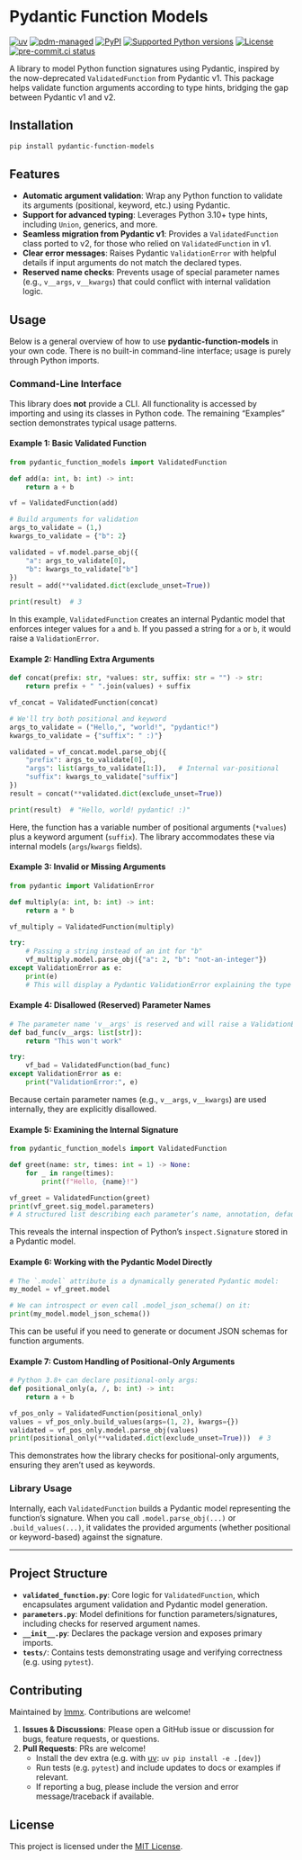 # Pydantic Function Models

[![uv](https://img.shields.io/endpoint?url=https://raw.githubusercontent.com/astral-sh/uv/main/assets/badge/v0.json)](https://github.com/astral-sh/uv)
[![pdm-managed](https://img.shields.io/badge/pdm-managed-blueviolet)](https://pdm.fming.dev)
[![PyPI](https://img.shields.io/pypi/v/pydantic-function-models.svg)](https://pypi.org/project/pydantic-function-models)
[![Supported Python versions](https://img.shields.io/pypi/pyversions/pydantic-function-models.svg)](https://pypi.org/project/pydantic-function-models)
[![License](https://img.shields.io/pypi/l/pydantic-function-models.svg)](https://pypi.python.org/pypi/pydantic-function-models)
[![pre-commit.ci status](https://results.pre-commit.ci/badge/github/lmmx/pydantic-function-models/master.svg)](https://results.pre-commit.ci/latest/github/lmmx/pydantic-function-models/master)

A library to model Python function signatures using Pydantic, inspired by the now-deprecated `ValidatedFunction` from Pydantic v1. This package helps validate function arguments according to type hints, bridging the gap between Pydantic v1 and v2.

## Installation

```bash
pip install pydantic-function-models
```

## Features

- **Automatic argument validation**: Wrap any Python function to validate its arguments (positional, keyword, etc.) using Pydantic.
- **Support for advanced typing**: Leverages Python 3.10+ type hints, including `Union`, generics, and more.
- **Seamless migration from Pydantic v1**: Provides a `ValidatedFunction` class ported to v2, for those who relied on `ValidatedFunction` in v1.
- **Clear error messages**: Raises Pydantic `ValidationError` with helpful details if input arguments do not match the declared types.
- **Reserved name checks**: Prevents usage of special parameter names (e.g., `v__args`, `v__kwargs`) that could conflict with internal validation logic.

## Usage

Below is a general overview of how to use **pydantic-function-models** in your own code. There is no built-in command-line interface; usage is purely through Python imports.

### Command-Line Interface

This library does **not** provide a CLI. All functionality is accessed by importing and using its classes in Python code. The remaining “Examples” section demonstrates typical usage patterns.

#### Example 1: Basic Validated Function

```python
from pydantic_function_models import ValidatedFunction

def add(a: int, b: int) -> int:
    return a + b

vf = ValidatedFunction(add)

# Build arguments for validation
args_to_validate = (1,)
kwargs_to_validate = {"b": 2}

validated = vf.model.parse_obj({
    "a": args_to_validate[0],
    "b": kwargs_to_validate["b"]
})
result = add(**validated.dict(exclude_unset=True))

print(result)  # 3
```

In this example, `ValidatedFunction` creates an internal Pydantic model that enforces integer values for `a` and `b`. If you passed a string for `a` or `b`, it would raise a `ValidationError`.

#### Example 2: Handling Extra Arguments

```python
def concat(prefix: str, *values: str, suffix: str = "") -> str:
    return prefix + " ".join(values) + suffix

vf_concat = ValidatedFunction(concat)

# We'll try both positional and keyword
args_to_validate = ("Hello,", "world!", "pydantic!")
kwargs_to_validate = {"suffix": " :)"}

validated = vf_concat.model.parse_obj({
    "prefix": args_to_validate[0],
    "args": list(args_to_validate[1:]),   # Internal var-positional
    "suffix": kwargs_to_validate["suffix"]
})
result = concat(**validated.dict(exclude_unset=True))

print(result)  # "Hello, world! pydantic! :)"
```

Here, the function has a variable number of positional arguments (`*values`) plus a keyword argument (`suffix`). The library accommodates these via internal models (`args`/`kwargs` fields).

#### Example 3: Invalid or Missing Arguments

```python
from pydantic import ValidationError

def multiply(a: int, b: int) -> int:
    return a * b

vf_multiply = ValidatedFunction(multiply)

try:
    # Passing a string instead of an int for "b"
    vf_multiply.model.parse_obj({"a": 2, "b": "not-an-integer"})
except ValidationError as e:
    print(e)
    # This will display a Pydantic ValidationError explaining the type mismatch
```

#### Example 4: Disallowed (Reserved) Parameter Names

```python
# The parameter name 'v__args' is reserved and will raise a ValidationError
def bad_func(v__args: list[str]):
    return "This won't work"

try:
    vf_bad = ValidatedFunction(bad_func)
except ValidationError as e:
    print("ValidationError:", e)
```

Because certain parameter names (e.g., `v__args`, `v__kwargs`) are used internally, they are explicitly disallowed.

#### Example 5: Examining the Internal Signature

```python
from pydantic_function_models import ValidatedFunction

def greet(name: str, times: int = 1) -> None:
    for _ in range(times):
        print(f"Hello, {name}!")

vf_greet = ValidatedFunction(greet)
print(vf_greet.sig_model.parameters)
# A structured list describing each parameter’s name, annotation, default, kind, etc.
```

This reveals the internal inspection of Python’s `inspect.Signature` stored in a Pydantic model.

#### Example 6: Working with the Pydantic Model Directly

```python
# The `.model` attribute is a dynamically generated Pydantic model:
my_model = vf_greet.model

# We can introspect or even call .model_json_schema() on it:
print(my_model.model_json_schema())
```

This can be useful if you need to generate or document JSON schemas for function arguments.

#### Example 7: Custom Handling of Positional-Only Arguments

```python
# Python 3.8+ can declare positional-only args:
def positional_only(a, /, b: int) -> int:
    return a + b

vf_pos_only = ValidatedFunction(positional_only)
values = vf_pos_only.build_values(args=(1, 2), kwargs={})
validated = vf_pos_only.model.parse_obj(values)
print(positional_only(**validated.dict(exclude_unset=True)))  # 3
```

This demonstrates how the library checks for positional-only arguments, ensuring they aren’t used as keywords.

### Library Usage

Internally, each `ValidatedFunction` builds a Pydantic model representing the function’s signature. When you call `.model.parse_obj(...)` or `.build_values(...)`, it validates the provided arguments (whether positional or keyword-based) against the signature.

---

## Project Structure

- **`validated_function.py`**: Core logic for `ValidatedFunction`, which encapsulates argument validation and Pydantic model generation.
- **`parameters.py`**: Model definitions for function parameters/signatures, including checks for reserved argument names.
- **`__init__.py`**: Declares the package version and exposes primary imports.
- **`tests/`**: Contains tests demonstrating usage and verifying correctness (e.g. using `pytest`).

## Contributing

Maintained by [lmmx](https://github.com/lmmx). Contributions are welcome!

1. **Issues & Discussions**: Please open a GitHub issue or discussion for bugs, feature requests, or questions.
2. **Pull Requests**: PRs are welcome!
   - Install the dev extra (e.g. with [uv](https://docs.astral.sh/uv/): `uv pip install -e .[dev]`)
   - Run tests (e.g. `pytest`) and include updates to docs or examples if relevant.
   - If reporting a bug, please include the version and error message/traceback if available.

## License

This project is licensed under the [MIT License](https://opensource.org/licenses/MIT).

